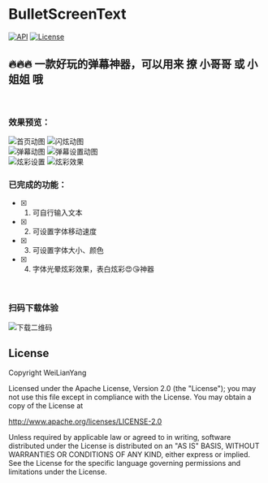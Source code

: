 # BulletScreenText

[![API](https://img.shields.io/badge/API-26%2B-brightgreen.svg?style=flat)](https://android-arsenal.com/api?level=26) [![License](https://img.shields.io/badge/License%20-Apache%202-337ab7.svg)](https://github.com/WeiLianYang/AndroidToolkit/blob/main/LICENSE)

## 🔥🔥🔥 一款好玩的弹幕神器，可以用来 撩 小哥哥 或 小姐姐 哦
<br>

### 效果预览：

![首页动图](https://img-blog.csdnimg.cn/20201204223224498.gif) ![闪炫动图](https://img-blog.csdnimg.cn/2020111911005310.gif)
<br>
![弹幕动图](https://img-blog.csdnimg.cn/20201119110127684.gif) ![弹幕设置动图](https://img-blog.csdnimg.cn/20201119110210690.gif)
<br>
![炫彩设置](https://img-blog.csdnimg.cn/20201204223352909.gif) ![炫彩效果](https://img-blog.csdnimg.cn/20201204223427845.gif)
<br>

### 已完成的功能：
- [x] 1. 可自行输入文本
- [x] 2. 可设置字体移动速度
- [x] 3. 可设置字体大小、颜色
- [x] 4. 字体光晕炫彩效果，表白炫彩😍😘神器

<br>


### 扫码下载体验
![下载二维码](https://img-blog.csdnimg.cn/20201119145824830.png)

## License


Copyright WeiLianYang

Licensed under the Apache License, Version 2.0 (the "License");
you may not use this file except in compliance with the License.
You may obtain a copy of the License at

http://www.apache.org/licenses/LICENSE-2.0

Unless required by applicable law or agreed to in writing, software
distributed under the License is distributed on an "AS IS" BASIS,
WITHOUT WARRANTIES OR CONDITIONS OF ANY KIND, either express or implied.
See the License for the specific language governing permissions and
limitations under the License.
